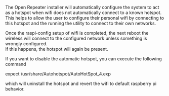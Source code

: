 The Open Repeater installer will automatically configure the system to act as a hotspot
when wifi does not automatically connect to a known hotspot.  This helps to
allow the user to configure their personal wifi by connecting to this hotspot
and the running the <raspi-config> utility to connect to their own networks.

Once the raspi-config setup of wifi is completed, the next reboot the wireless
will connect to the configured network unless something is wrongly configured.  
If this happens, the hotspot will again be present.

If you want to disable the automatic hotspot, you can execute the following command

expect /usr/share/Autohotspot/AutoHotSpot_4.exp

which will uninstall the hotspot and revert the wifi to default raspberry pi behavior.